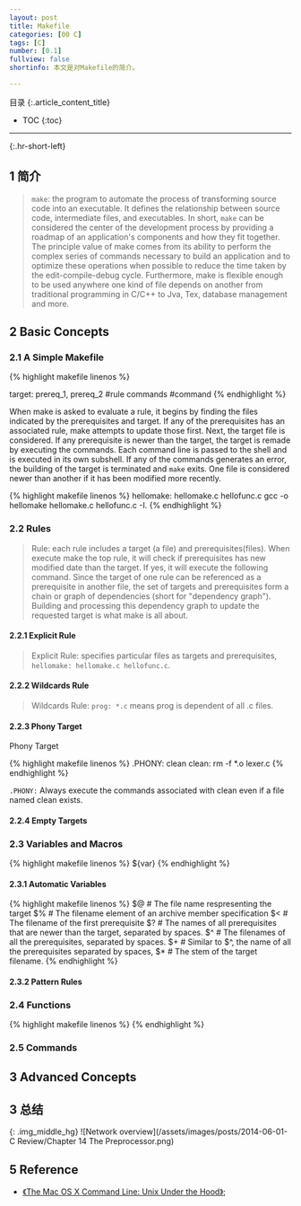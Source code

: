 ```yaml
---
layout: post
title: Makefile
categories: [00 C]
tags: [C]
number: [0.1]
fullview: false
shortinfo: 本文是对Makefile的简介。

---
```

目录
{:.article_content_title}


* TOC
{:toc}

---
{:.hr-short-left}

## 1 简介 ##

> `make`: the program to automate the process of transforming source code into an executable. It defines the relationship between source code, intermediate files, and executables. In short, `make` can be considered the center of the development process by providing a roadmap of an application's components and how they fit together. The principle value of make comes from its ability to perform the complex series of commands necessary to build an application and to optimize these operations when possible to reduce the time taken by the edit-compile-debug cycle. Furthermore, make is flexible enough to be used anywhere one kind of file depends on another from traditional programming in C/C++ to Jva, Tex, database management and more.

## 2 Basic Concepts ##

### 2.1 A Simple Makefile

{% highlight makefile linenos %}

target: prereq_1, prereq_2  #rule
    commands                #command
{% endhighlight %} 

When make is asked to evaluate a rule, it begins by finding the files indicated by the prerequisites and target. If any of the prerequisites has an associated rule, make attempts to update those first. Next, the target file is considered. If any prerequisite is newer than the target, the target is remade by executing the commands. Each command line is passed to the shell and is executed in its own subshell. If any of the commands generates an error, the building of the target is terminated and `make` exits. One file is considered newer than another if it has been modified more recently.

{% highlight makefile linenos %}
hellomake: hellomake.c hellofunc.c
	gcc -o hellomake hellomake.c hellofunc.c -I.
{% endhighlight %}

### 2.2 Rules

> Rule: each rule includes a target (a file) and prerequisites(files). When execute make the top rule, it will check if prerequisites has new modified date than the target. If yes, it will execute the following command. Since the target of one rule can be referenced as a prerequisite in another file, the set of targets and prerequisites form a chain or graph of dependencies (short for "dependency graph"). Building and processing this dependency graph to update the requested target is what make is all about.

#### 2.2.1 Explicit Rule

> Explicit Rule: specifies particular files as targets and prerequisites, `hellomake: hellomake.c hellofunc.c`.

#### 2.2.2 Wildcards Rule

> Wildcards Rule: `prog: *.c` means prog is dependent of all .c files.

#### 2.2.3 Phony Target

Phony Target

{% highlight makefile linenos %}
.PHONY: clean
clean:
    rm -f *.o lexer.c
{% endhighlight %}

`.PHONY:` Always execute the commands associated with clean even if a file named clean exists.


#### 2.2.4 Empty Targets




### 2.3 Variables and Macros

{% highlight makefile linenos %}
${var}
{% endhighlight %}

#### 2.3.1 Automatic Variables

{% highlight makefile linenos %}
$@  # The file name respresenting the target
$%  # The filename element of an archive member specification
$<  # The filename of the first prerequisite
$?  # The names of all prerequisites that are newer than the target, separated by spaces.
$^  # The filenames of all the prerequisites, separated by spaces.
$+  # Similar to $^, the name of all the prerequisites separated by spaces,
$*  # The stem of the target filename.
{% endhighlight %}

#### 2.3.2 Pattern Rules




### 2.4 Functions 

{% highlight makefile linenos %}
{% endhighlight %}

### 2.5 Commands

## 3 Advanced Concepts ##



## 3 总结 ##

{: .img_middle_hg}
![Network overview](/assets/images/posts/2014-06-01-C Review/Chapter 14 The Preprocessor.png)


## 5 Reference ##

- [《The Mac OS X Command Line: Unix Under the Hood》](https://www.amazon.com/Mac-OS-Command-Line-Under/dp/0782143547/ref=sr_1_1?ie=UTF8&qid=1476266069&sr=8-1&keywords=The+Mac%C2%AE+OS+X+Command+Line+Unix+Under+the+Hood);





